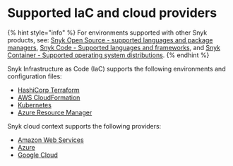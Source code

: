 # Supported IaC and cloud providers

{% hint style="info" %}
For environments supported with other Snyk products, see: [Snyk Open Source - supported languages and package managers](../../scan-applications/snyk-open-source/snyk-open-source-supported-languages-and-package-managers/), [Snyk Code - Supported languages and frameworks](../../scan-applications/snyk-code/snyk-code-language-and-framework-support.md), and [Snyk Container - Supported operating system distributions](../../scan-applications/snyk-container/how-snyk-container-works/supported-operating-system-distributions.md).
{% endhint %}

Snyk Infrastructure as Code (IaC) supports the following environments and configuration files:

* [HashiCorp Terraform](scan-terraform-files/)
* [AWS CloudFormation](scan-cloudformation-files/)
* [Kubernetes](scan-kubernetes-configuration-files/)
* [Azure Resource Manager](scan-arm-configuration-files.md)

Snyk cloud context supports the following providers:

* [Amazon Web Services](../../integrations/cloud-platforms-integrations/aws-integration/)
* [Azure](../../integrations/cloud-platforms-integrations/azure-integration-for-cloud-configurations/)
* [Google Cloud](../../integrations/cloud-platforms-integrations/google-cloud-integration/)
